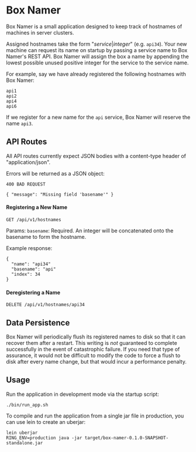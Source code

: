 # Box Namer

Box Namer is a small application designed to keep track of hostnames of machines in server clusters.

Assigned hostnames take the form "_service_|_integer_" (e.g. `api34`). Your new machine can request
its name on startup by passing a service name to Box Namer's REST API. Box Namer will assign the box a name
by appending the lowest possible unused positive integer for the service to the service name.

For example, say we have already registered the following hostnames with Box Namer:

    api1
    api2
    api4
    api6

If we register for a new name for the `api` service, Box Namer will reserve the name `api3`.

## API Routes

All API routes currently expect JSON bodies with a content-type header of "application/json".

Errors will be returned as a JSON object:

    400 BAD REQUEST

    { "message": "Missing field 'basename'" }

#### Registering a New Name

    GET /api/v1/hostnames

Params: `basename`:  Required. An integer will be concatenated onto the basename to form the hostname.

Example response:

    {
      "name": "api34"
      "basename": "api"
      "index": 34
    }

#### Deregistering a Name

    DELETE /api/v1/hostnames/api34

## Data Persistence

Box Namer will periodically flush its registered names to disk so that it can recover them after a restart.
This writing is *not* guaranteed to complete successfully in the event of catastrophic failure. If you need
that type of assurance, it would not be difficult to modify the code to force a flush to disk after every
name change, but that would incur a performance penalty.

## Usage

Run the application in development mode via the startup script:

    ./bin/run_app.sh

To compile and run the application from a single jar file in production, you can use lein to create an uberjar:

    lein uberjar
    RING_ENV=production java -jar target/box-namer-0.1.0-SNAPSHOT-standalone.jar

